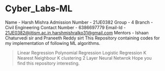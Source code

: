 # Cyber_Labs-ML
Name             - Harsh Mishra
Admission Number - 21JE0382
Group            - 4
Branch           - Civil Engineering
Contact Number   - 6386697779
Email-Id         - 21JE0382@iitism.ac.in,harshmishralko31@gmail.com
Mentors          - Ishaan Chaturvedi sir and Praneeth Reddy sirt
This Repository containing codes for my implementation of following ML algorithms.
> Linear Regression
> Polynomial Regression
> Logistic Regression
> K Nearest Neighbour
> K clustering
> 2 Layer Neural Netwrok
Hope you find this repository interesting.

